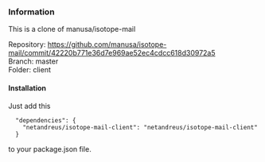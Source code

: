 ### Information
  
This is a clone of manusa/isotope-mail  
  
Repository: https://github.com/manusa/isotope-mail/commit/42220b771e36d7e969ae52ec4cdcc618d30972a5  
Branch: master  
Folder: client  
  
#### Installation

Just add this  
```
  "dependencies": {
    "netandreus/isotope-mail-client": "netandreus/isotope-mail-client"
  }
```
to your package.json file.